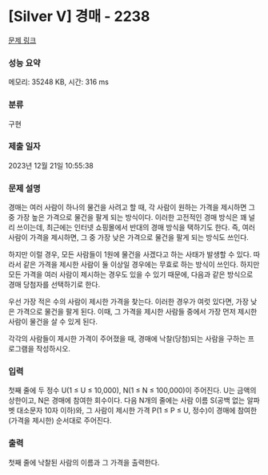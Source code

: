 # [Silver V] 경매 - 2238 

[문제 링크](https://www.acmicpc.net/problem/2238) 

### 성능 요약

메모리: 35248 KB, 시간: 316 ms

### 분류

구현

### 제출 일자

2023년 12월 21일 10:55:38

### 문제 설명

<p>경매는 여러 사람이 하나의 물건을 사려고 할 때, 각 사람이 원하는 가격을 제시하면 그 중 가장 높은 가격으로 물건을 팔게 되는 방식이다. 이러한 고전적인 경매 방식은 꽤 널리 쓰이는데, 최근에는 인터넷 쇼핑몰에서 반대의 경매 방식을 택하기도 한다. 즉, 여러 사람이 가격을 제시하면, 그 중 가장 낮은 가격으로 물건을 팔게 되는 방식도 쓰인다.</p>

<p>하지만 이럴 경우, 모든 사람들이 1원에 물건을 사겠다고 하는 사태가 발생할 수 있다. 따라서 같은 가격을 제시한 사람이 둘 이상일 경우에는 무효로 하는 방식이 쓰인다. 하지만 모든 가격을 여러 사람이 제시하는 경우도 있을 수 있기 때문에, 다음과 같은 방식으로 경매 당첨자를 선택하기로 한다.</p>

<p>우선 가장 적은 수의 사람이 제시한 가격을 찾는다. 이러한 경우가 여럿 있다면, 가장 낮은 가격으로 물건을 팔게 된다. 이때, 그 가격을 제시한 사람들 중에서 가장 먼저 제시한 사람이 물건을 살 수 있게 된다.</p>

<p>각각의 사람들이 제시한 가격이 주어졌을 때, 경매에 낙찰(당첨)되는 사람을 구하는 프로그램을 작성하시오.</p>

### 입력 

 <p>첫째 줄에 두 정수 U(1 ≤ U ≤ 10,000), N(1 ≤ N ≤ 100,000)이 주어진다. U는 금액의 상한이고, N은 경매에 참여한 회수이다. 다음 N개의 줄에는 사람 이름 S(공백 없는 알파벳 대소문자 10자 이하)와, 그 사람이 제시한 가격 P(1 ≤ P ≤ U, 정수)이 경매에 참여한(가격을 제시한) 순서대로 주어진다.</p>

### 출력 

 <p>첫째 줄에 낙찰된 사람의 이름과 그 가격을 출력한다.</p>

